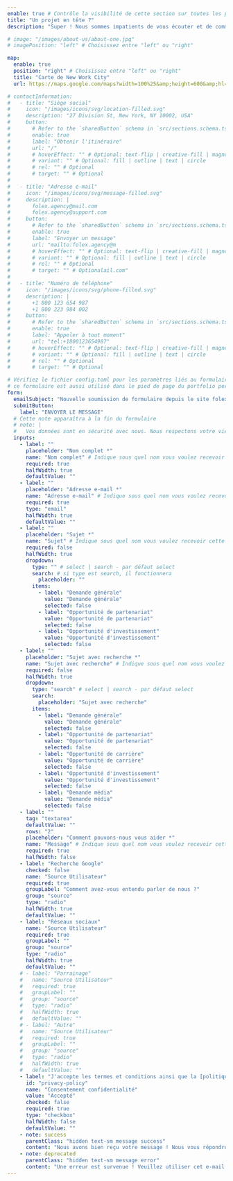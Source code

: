 ```yaml
---
enable: true # Contrôle la visibilité de cette section sur toutes les pages où elle est utilisée
title: "Un projet en tête ?"
description: "Super ! Nous sommes impatients de vous écouter et de commencer quelque chose"

# image: "/images/about-us/about-one.jpg"
# imagePosition: "left" # Choisissez entre "left" ou "right"

map:
  enable: true
  position: "right" # Choisissez entre "left" ou "right"
  title: "Carte de New Work City"
  url: https://maps.google.com/maps?width=100%25&amp;height=600&amp;hl=fr&amp;q=1%20Grafton%20Street,%20Dublin,%20Ireland+(Mon%20Nom%20d'Entreprise)&amp;t=&amp;z=14&amp;ie=UTF8&amp;iwloc=B&amp;output=embed

# contactInformation:
#   - title: "Siège social"
#     icon: "/images/icons/svg/location-filled.svg"
#     description: "27 Division St, New York, NY 10002, USA"
#     button:
#       # Refer to the `sharedButton` schema in `src/sections.schema.ts` for all available configuration options (e.g., enable, label, url, hoverEffect, variant, icon, tag, rel, class, target, etc.)
#       enable: true
#       label: "Obtenir l'itinéraire"
#       url: "/"
#       # hoverEffect: "" # Optional: text-flip | creative-fill | magnetic | magnetic-text-flip
#       # variant: "" # Optional: fill | outline | text | circle
#       # rel: "" # Optional
#       # target: "" # Optional
#
#   - title: "Adresse e-mail"
#     icon: "/images/icons/svg/message-filled.svg"
#     description: |
#       folex.agency@mail.com
#       folex.agency@support.com
#     button:
#       # Refer to the `sharedButton` schema in `src/sections.schema.ts` for all available configuration options (e.g., enable, label, url, hoverEffect, variant, icon, tag, rel, class, target, etc.)
#       enable: true
#       label: "Envoyer un message"
#       url: "mailto:folex.agency@m
#       # hoverEffect: "" # Optional: text-flip | creative-fill | magnetic | magnetic-text-flip
#       # variant: "" # Optional: fill | outline | text | circle
#       # rel: "" # Optional
#       # target: "" # Optionalail.com"
#
#   - title: "Numéro de téléphone"
#     icon: "/images/icons/svg/phone-filled.svg"
#     description: |
#       +1 800 123 654 987
#       +1 800 223 984 002
#     button:
#       # Refer to the `sharedButton` schema in `src/sections.schema.ts` for all available configuration options (e.g., enable, label, url, hoverEffect, variant, icon, tag, rel, class, target, etc.)
#       enable: true
#       label: "Appeler à tout moment"
#       url: "tel:+1800123654987"
#       # hoverEffect: "" # Optional: text-flip | creative-fill | magnetic | magnetic-text-flip
#       # variant: "" # Optional: fill | outline | text | circle
#       # rel: "" # Optional
#       # target: "" # Optional

# Vérifiez le fichier config.toml pour les paramètres liés au formulaire
# ce formulaire est aussi utilisé dans le pied de page du portfolio personnel
form:
  emailSubject: "Nouvelle soumission de formulaire depuis le site folex" # Sujet personnalisé de l’email (valable à chaque soumission)
  submitButton:
    label: "ENVOYER LE MESSAGE"
  # Cette note apparaîtra à la fin du formulaire
  # note: |
  #   Vos données sont en sécurité avec nous. Nous respectons votre vie privée et ne partageons jamais vos informations. <br /> Lisez notre [Politique de confidentialité](/privacy-policy/).
  inputs:
    - label: ""
      placeholder: "Nom complet *"
      name: "Nom complet" # Indique sous quel nom vous voulez recevoir cette donnée
      required: true
      halfWidth: true
      defaultValue: ""
    - label: ""
      placeholder: "Adresse e-mail *"
      name: "Adresse e-mail" # Indique sous quel nom vous voulez recevoir cette donnée
      required: true
      type: "email"
      halfWidth: true
      defaultValue: ""
    - label: ""
      placeholder: "Sujet *"
      name: "Sujet" # Indique sous quel nom vous voulez recevoir cette donnée
      required: false
      halfWidth: true
      dropdown:
        type: "" # select | search - par défaut select
        search: # si type est search, il fonctionnera
          placeholder: ""
        items:
          - label: "Demande générale"
            value: "Demande générale"
            selected: false
          - label: "Opportunité de partenariat"
            value: "Opportunité de partenariat"
            selected: false
          - label: "Opportunité d'investissement"
            value: "Opportunité d'investissement"
            selected: false
    - label: ""
      placeholder: "Sujet avec recherche *"
      name: "Sujet avec recherche" # Indique sous quel nom vous voulez recevoir cette donnée
      required: false
      halfWidth: true
      dropdown:
        type: "search" # select | search - par défaut select
        search:
          placeholder: "Sujet avec recherche"
        items:
          - label: "Demande générale"
            value: "Demande générale"
            selected: false
          - label: "Opportunité de partenariat"
            value: "Opportunité de partenariat"
            selected: false
          - label: "Opportunité de carrière"
            value: "Opportunité de carrière"
            selected: false
          - label: "Opportunité d'investissement"
            value: "Opportunité d'investissement"
            selected: false
          - label: "Demande média"
            value: "Demande média"
            selected: false
    - label: ""
      tag: "textarea"
      defaultValue: ""
      rows: "2"
      placeholder: "Comment pouvons-nous vous aider *"
      name: "Message" # Indique sous quel nom vous voulez recevoir cette donnée
      required: true
      halfWidth: false
    - label: "Recherche Google"
      checked: false
      name: "Source Utilisateur"
      required: true
      groupLabel: "Comment avez-vous entendu parler de nous ?"
      group: "source"
      type: "radio"
      halfWidth: true
      defaultValue: ""
    - label: "Réseaux sociaux"
      name: "Source Utilisateur"
      required: true
      groupLabel: ""
      group: "source"
      type: "radio"
      halfWidth: true
      defaultValue: ""
    # - label: "Parrainage"
    #   name: "Source Utilisateur"
    #   required: true
    #   groupLabel: ""
    #   group: "source"
    #   type: "radio"
    #   halfWidth: true
    #   defaultValue: ""
    # - label: "Autre"
    #   name: "Source Utilisateur"
    #   required: true
    #   groupLabel: ""
    #   group: "source"
    #   type: "radio"
    #   halfWidth: true
    #   defaultValue: ""
    - label: "J'accepte les termes et conditions ainsi que la [politique de confidentialité](/)."
      id: "privacy-policy"
      name: "Consentement confidentialité"
      value: "Accepté"
      checked: false
      required: true
      type: "checkbox"
      halfWidth: false
      defaultValue: ""
    - note: success
      parentClass: "hidden text-sm message success"
      content: "Nous avons bien reçu votre message ! Nous vous répondrons dès que possible."
    - note: deprecated
      parentClass: "hidden text-sm message error"
      content: "Une erreur est survenue ! Veuillez utiliser cet e-mail - [folex-astro-theme@gmail.com](mailto:folex-astro-theme@gmail.com) pour soumettre un ticket !"
---
```

